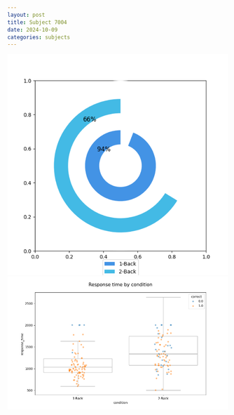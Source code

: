 ```yaml
---
layout: post
title: Subject 7004
date: 2024-10-09
categories: subjects
---
```


![](data/7004/run-8/7004_accuracy_by_condition.png)
![](data/7004/run-8/7004_response_time_by_condition.png)
